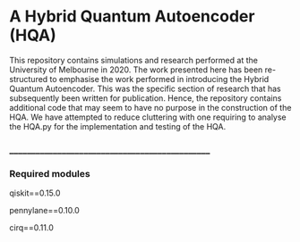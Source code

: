 # A Hybrid Quantum Autoencoder (HQA)

This repository contains simulations and research performed at the University of Melbourne in 2020. 
The work presented here has been re-structured to emphasise the work performed in introducing the Hybrid Quantum 
Autoencoder. This was the specific section of research that has subsequently been written for publication. Hence, 
the repository contains additional code that may seem to have no purpose in the construction of the HQA. 
We have attempted to reduce cluttering with one requiring to analyse the HQA.py for the implementation and
testing of the HQA. 
### ______________________________________________


### Required modules 

qiskit==0.15.0

pennylane==0.10.0

cirq==0.11.0
